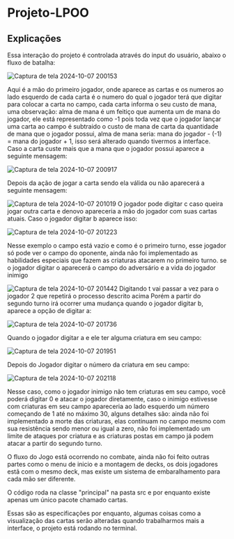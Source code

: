 # Projeto-LPOO
## Explicações 
Essa interação do projeto é controlada através do input do usuário, abaixo o fluxo de batalha:

![Captura de tela 2024-10-07 200153](https://github.com/user-attachments/assets/2e813100-789f-4629-8f24-96d1df47a765)

Aqui é a mão do primeiro jogador, onde aparece as cartas e os numeros ao lado esquerdo de cada carta é o numero do qual o jogador terá que digitar para colocar a carta no campo, cada carta informa o seu custo de mana, uma observação: alma de mana é um feitiço que aumenta um de mana do jogador, ele está representado como -1 pois toda vez que o jogador lançar uma carta ao campo é subtraido o custo de mana de carta da quantidade de mana que o jogador possui, alma de mana seria: mana do jogador - (-1) = mana do jogador + 1, isso será alterado quando tivermos a interface.
Caso a carta custe mais que a mana que o jogador possui aparece a seguinte mensagem:

![Captura de tela 2024-10-07 200917](https://github.com/user-attachments/assets/89c04e36-15a5-4f83-baaf-7f9f62093c5e)

Depois da ação de jogar a carta sendo ela válida ou não aparecerá a seguinte mensagem:

![Captura de tela 2024-10-07 201019](https://github.com/user-attachments/assets/ffedcb07-33f0-483e-bf74-ff2c2cf7aebf)
O jogador pode digitar c caso queira jogar outra carta e denovo apareceria a mão do jogador com suas cartas atuais.
Caso o jogador digitar b aparece isso:

![Captura de tela 2024-10-07 201223](https://github.com/user-attachments/assets/cb37cd0a-22ae-4441-a82f-c8ae2e841ff9)

Nesse exemplo o campo está vazio e como é o primeiro turno, esse jogador só pode ver o campo do oponente, ainda não foi implementado as habilidades especiais que fazem as criaturas atacarem no primeiro turno.
se o jogador digitar o aparecerá o campo do adversário e a vida do jogador inimigo

![Captura de tela 2024-10-07 201442](https://github.com/user-attachments/assets/051b14ef-73bc-48c4-9673-19301577ac27)
Digitando t vai passar a vez para o jogador 2 que repetirá o processo descrito acima
Porém a partir do segundo turno irá ocorrer uma mudança quando o jogador digitar b, aparece a opção de digitar a:

![Captura de tela 2024-10-07 201736](https://github.com/user-attachments/assets/582a9f4b-9bb7-4426-a5c4-af16609058bb)

Quando o jogador digitar a e ele ter alguma criatura em seu campo:

![Captura de tela 2024-10-07 201951](https://github.com/user-attachments/assets/f45c6d26-0390-46d3-8661-97a4f374b1bc)

Depois do Jogador digitar o número da criatura em seu campo:

![Captura de tela 2024-10-07 202118](https://github.com/user-attachments/assets/f4a1a853-c391-484b-8b22-9cfea4f8db9f)

Nesse caso, como o jogador inimigo não tem criaturas em seu campo, você poderá digitar 0 e atacar o jogador diretamente, caso o inimigo estivesse com criaturas em seu campo apareceria ao lado esquerdo um número começando de 1 até no máximo 30, alguns detalhes são: ainda não foi implementado a morte das criaturas, elas continuam no campo mesmo com sua resistência sendo menor ou igual a zero, não foi implementado um limite de ataques por criatura e as criaturas postas em campo já podem atacar a partir do segundo turno.

O fluxo do Jogo está ocorrendo no combate, ainda não foi feito outras partes como o menu de inicio e a montagem de decks, os dois jogadores estã com o mesmo deck, mas existe um sistema de embaralhamento para cada mão ser diferente.

O código roda na classe "principal" na pasta src e por enquanto existe apenas um único pacote chamado cartas.

Essas são as especificações por enquanto, algumas coisas como a visualização das cartas serão alteradas quando trabalharmos mais a interface, o projeto está rodando no terminal.


